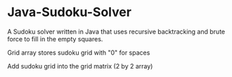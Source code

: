 # Java-Sudoku-Solver
A Sudoku solver written in Java that uses recursive backtracking and brute force to fill in the empty squares.

Grid array stores sudoku grid with "0" for spaces

Add sudoku grid into the grid matrix (2 by 2 array)


